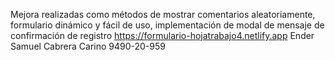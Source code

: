 Mejora realizadas como métodos de mostrar comentarios aleatoriamente, 
formulario dinámico y fácil de uso, implementación de modal de mensaje de confirmación de registro
https://formulario-hojatrabajo4.netlify.app
Ender Samuel Cabrera Carino 9490-20-959
